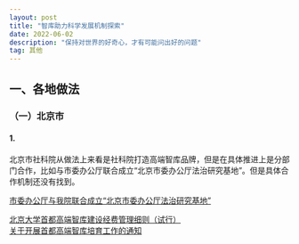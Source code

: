 ```yaml
---
layout: post
title: "智库助力科学发展机制探索"
date: 2022-06-02
description: "保持对世界的好奇心，才有可能问出好的问题"
tag: 其他
---     
```

    


##  一、各地做法  

###  （一）北京市

####  1. 

北京市社科院从做法上来看是社科院打造高端智库品牌，但是在具体推进上是分部门合作，比如与市委办公厅联合成立“北京市委办公厅法治研究基地”。但是具体合作机制还没有找到。

[市委办公厅与我院联合成立“北京市委办公厅法治研究基地”](http://www.bass.org.cn/xxzk/jdjs/202106/t20210628_6606.html)  


[北京大学首都高端智库建设经费管理细则（试行）](http://skb.pku.edu.cn/docs/20190115130724049806.pdf)  
[关于开展首都高端智库培育工作的通知](https://www.ccmu.edu.cn/ky_12910/97662.htm)
